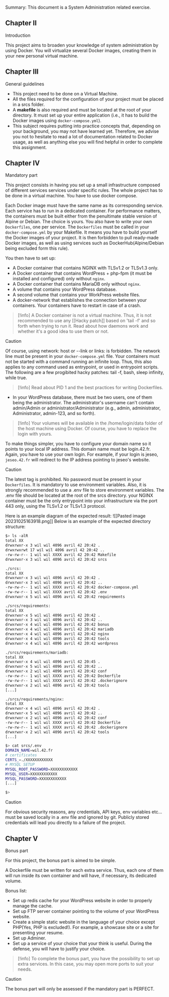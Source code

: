 Summary: This document is a System Administration related exercise.

## Chapter II
Introduction

This project aims to broaden your knowledge of system administration by using Docker.
You will virtualize several Docker images, creating them in your new personal virtual machine.

## Chapter III
General guidelines

- This project need to be done on a Virtual Machine.
- All the files required for the configuration of your project must be placed in a srcs folder.
- A **makefile** is also required and must be located at the root of your directory. It must set up your entire application (i.e., it has to build the Docker images using `docker-compose.yml`).
- This subject requires putting into practice concepts that, depending on your background, you may not have learned yet. Therefore, we advise you not to hesitate to read a lot of documentation related to Docker usage, as well as anything else you will find helpful in order to complete this assignment.

## Chapter IV
Mandatory part

This project consists in having you set up a small infrastructure composed of different services services under specific rules. The whole project has to be done in a virtual machine. You have to use docker compose.

Each Docker image must have the same name as its corresponding service.
Each service has to run in a dedicated container.
For performance matters, the containers must be built either from the penultimate stable version of Alpine or Debian. The choice is yours.
You also have to write your own `Dockerfiles`, one per service. The `Dockerfiles` must be called in your `docker-compose.yml` by your Makefile.
It means you have to build yourself the Docker images of your project. It is then forbidden to pull ready-made Docker images, as well as using services such as DockerHub(Alpine/Debian being excluded form this rule).

You then have to set up:
- A Docker container that contains NGINX with TLSv1.2 or TLSv1.3 only.
- A Docker container that contains WordPress + php-fpm (it must be installed and configured) only without `nginx`.
- A Docker container that contains MariaDB only without `nginx`.
- A volume that contains your WordPress database.
- A second volume that contains your WorkPress website files.
- A docker-network that establishes the connection between your containers.
Your containers have to restart in case of a crash.

> [!info]
> A Docker container is not a virtual machine. Thus, it is not recommended to use any [[Hacky patch]] based on 'tail -f' and so forth when trying to run it. Read about how daemons work and whether it's a good idea to use them or not.

> [!caution]
> Of course, using network: host or --link or links: is forbidden.
> The network line must be present in your `docker-compose.yml` file. Your containers must not be started with a command running an infinite loop. Thus, this also applies to any command used as entrypoint, or used in entrypoint scripts. The following are a few progibited hacky patches: tail -f, bash, sleep infinity, while true.

> [!info]
> Read about PID 1 and the best practices for writing Dockerfiles.

- In your WordPress database, there must be two users, one of them being the administrator. The administrator's username can't contain admin/Admin or administrator/Administrator (e.g., admin, administrator, Administrator, admin-123, and so forth).

> [!info]
> Your volumes will be available in the /home/login/data folder of the host machine using Docker. Of course, you have to replace the login with yours.

To make things simpler, you have to configure your domain name so it points to your local IP address.
This domain name must be login.42.fr. Again, you have to use your own login.
For example, if your login is jeseo, `jeseo.42.fr` will redirect to the IP address pointing to jeseo's website.

>[!caution]
>The latest tag is prohibited.
>No password must be present in your `Dockerfiles`.
>It is mandatory to use environment variables.
>Also, it is strongly recommended to use a .env file to store environment variables.
>The .env file should be located at the root of the srcs directory.
>your NGINX container must be the only entrypoint into your infrastructure via the port 443 only, using the TLSv1.2 or TLSv1.3 protocol.

Here is an example diagram of the expected result:
![[Pasted image 20231025163918.png]]
Below is an example of the expected directory structure:
```bash
$> ls -alR 
total XX 
drwxrwxr-x 3 wil wil 4096 avril 42 20:42 . 
drwxrwxrwt 17 wil wil 4096 avril 42 20:42 .. 
-rw-rw-r-- 1 wil wil XXXX avril 42 20:42 Makefile 
drwxrwxr-x 3 wil wil 4096 avril 42 20:42 srcs 

./srcs: 
total XX 
drwxrwxr-x 3 wil wil 4096 avril 42 20:42 . 
drwxrwxr-x 3 wil wil 4096 avril 42 20:42 .. 
-rw-rw-r-- 1 wil wil XXXX avril 42 20:42 docker-compose.yml 
-rw-rw-r-- 1 wil wil XXXX avril 42 20:42 .env 
drwxrwxr-x 5 wil wil 4096 avril 42 20:42 requirements 

./srcs/requirements: 
total XX 
drwxrwxr-x 5 wil wil 4096 avril 42 20:42 . 
drwxrwxr-x 3 wil wil 4096 avril 42 20:42 .. 
drwxrwxr-x 4 wil wil 4096 avril 42 20:42 bonus 
drwxrwxr-x 4 wil wil 4096 avril 42 20:42 mariadb 
drwxrwxr-x 4 wil wil 4096 avril 42 20:42 nginx 
drwxrwxr-x 4 wil wil 4096 avril 42 20:42 tools 
drwxrwxr-x 4 wil wil 4096 avril 42 20:42 wordpress 

./srcs/requirements/mariadb: 
total XX 
drwxrwxr-x 4 wil wil 4096 avril 42 20:45 . 
drwxrwxr-x 5 wil wil 4096 avril 42 20:42 .. 
drwxrwxr-x 2 wil wil 4096 avril 42 20:42 conf 
-rw-rw-r-- 1 wil wil XXXX avril 42 20:42 Dockerfile 
-rw-rw-r-- 1 wil wil XXXX avril 42 20:42 .dockerignore 
drwxrwxr-x 2 wil wil 4096 avril 42 20:42 tools 
[...] 

./srcs/requirements/nginx: 
total XX 
drwxrwxr-x 4 wil wil 4096 avril 42 20:42 . 
drwxrwxr-x 5 wil wil 4096 avril 42 20:42 .. 
drwxrwxr-x 2 wil wil 4096 avril 42 20:42 conf 
-rw-rw-r-- 1 wil wil XXXX avril 42 20:42 Dockerfile 
-rw-rw-r-- 1 wil wil XXXX avril 42 20:42 .dockerignore 
drwxrwxr-x 2 wil wil 4096 avril 42 20:42 tools 
[...] 

$> cat srcs/.env 
DOMAIN_NAME=wil.42.fr 
# certificates 
CERTS_=./XXXXXXXXXXXX 
# MYSQL SETUP 
MYSQL_ROOT_PASSWORD=XXXXXXXXXXXX 
MYSQL_USER=XXXXXXXXXXXX 
MYSQL_PASSWORD=XXXXXXXXXXXX 
[...] 

$>
```

> [!caution]
> For obvious security reasons, any credentials, API keys, env variables etc... must be saved locally in a .env file and ignored by git. Publicly stored credentials will lead you directly to a failure of the project.

## Chapter V
Bonus part

For this project, the bonus part is aimed to be simple.

A Dockerfile must be written for each extra service. Thus, each one of them will run inside its own container and will have, if necessary, its dedicated volume.

Bonus list:
- Set up redis cache for your WordPress website in order to properly manage the cache.
- Set up FTP server container pointing to the volume of your WordPress website.
- Create a simple static website in the language of your choice except PHP(Yes, PHP is excluded!). For example, a showcase site or a site for presenting your resume.
- Set up Adminer.
- Set up a service of your choice that your think is useful. During the defense, you will have to justify your choice.

>[!info]
>To complete the bonus part, you have the possibility to set up extra services.
>In this case, you may open more ports to suit your needs.

> [!caution]
> The bonus part will only be assessed if the mandatory part is PERFECT.

